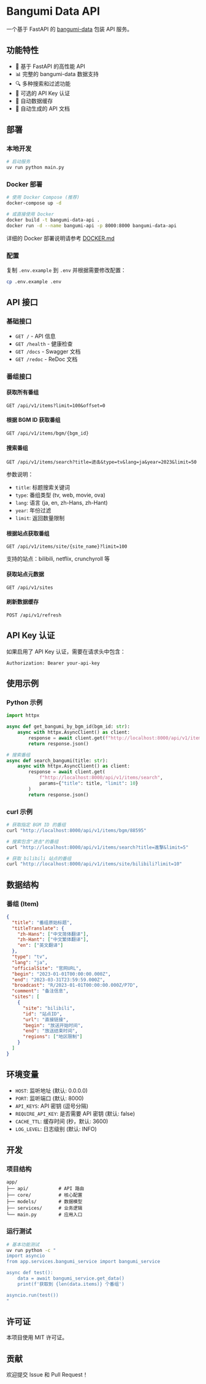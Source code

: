 # Bangumi Data API

一个基于 FastAPI 的 [bangumi-data](https://github.com/bangumi-data/bangumi-data) 包装 API 服务。

## 功能特性

- 🚀 基于 FastAPI 的高性能 API
- 📊 完整的 bangumi-data 数据支持
- 🔍 多种搜索和过滤功能
- 🔐 可选的 API Key 认证
- 💾 自动数据缓存
- 📖 自动生成的 API 文档

## 部署

### 本地开发

```bash
# 启动服务
uv run python main.py
```

### Docker 部署

```bash
# 使用 Docker Compose (推荐)
docker-compose up -d

# 或直接使用 Docker
docker build -t bangumi-data-api .
docker run -d --name bangumi-api -p 8000:8000 bangumi-data-api
```

详细的 Docker 部署说明请参考 [DOCKER.md](./DOCKER.md)

### 配置

复制 `.env.example` 到 `.env` 并根据需要修改配置：

```bash
cp .env.example .env
```

## API 接口

### 基础接口

- `GET /` - API 信息
- `GET /health` - 健康检查
- `GET /docs` - Swagger 文档
- `GET /redoc` - ReDoc 文档

### 番组接口

#### 获取所有番组
```http
GET /api/v1/items?limit=100&offset=0
```

#### 根据 BGM ID 获取番组
```http
GET /api/v1/items/bgm/{bgm_id}
```

#### 搜索番组
```http
GET /api/v1/items/search?title=进击&type=tv&lang=ja&year=2023&limit=50
```

参数说明：
- `title`: 标题搜索关键词
- `type`: 番组类型 (tv, web, movie, ova)
- `lang`: 语言 (ja, en, zh-Hans, zh-Hant)
- `year`: 年份过滤
- `limit`: 返回数量限制

#### 根据站点获取番组
```http
GET /api/v1/items/site/{site_name}?limit=100
```

支持的站点：bilibili, netflix, crunchyroll 等

#### 获取站点元数据
```http
GET /api/v1/sites
```

#### 刷新数据缓存
```http
POST /api/v1/refresh
```

## API Key 认证

如果启用了 API Key 认证，需要在请求头中包含：

```http
Authorization: Bearer your-api-key
```

## 使用示例

### Python 示例

```python
import httpx

async def get_bangumi_by_bgm_id(bgm_id: str):
    async with httpx.AsyncClient() as client:
        response = await client.get(f"http://localhost:8000/api/v1/items/bgm/{bgm_id}")
        return response.json()

# 搜索番组
async def search_bangumi(title: str):
    async with httpx.AsyncClient() as client:
        response = await client.get(
            f"http://localhost:8000/api/v1/items/search",
            params={"title": title, "limit": 10}
        )
        return response.json()
```

### curl 示例

```bash
# 获取指定 BGM ID 的番组
curl "http://localhost:8000/api/v1/items/bgm/88595"

# 搜索包含"进击"的番组
curl "http://localhost:8000/api/v1/items/search?title=進撃&limit=5"

# 获取 bilibili 站点的番组
curl "http://localhost:8000/api/v1/items/site/bilibili?limit=10"
```

## 数据结构

### 番组 (Item)

```json
{
  "title": "番组原始标题",
  "titleTranslate": {
    "zh-Hans": ["中文简体翻译"],
    "zh-Hant": ["中文繁体翻译"],
    "en": ["英文翻译"]
  },
  "type": "tv",
  "lang": "ja",
  "officialSite": "官网URL",
  "begin": "2023-01-01T00:00:00.000Z",
  "end": "2023-03-31T23:59:59.000Z",
  "broadcast": "R/2023-01-01T00:00:00.000Z/P7D",
  "comment": "备注信息",
  "sites": [
    {
      "site": "bilibili",
      "id": "站点ID",
      "url": "直接链接",
      "begin": "放送开始时间",
      "end": "放送结束时间",
      "regions": ["地区限制"]
    }
  ]
}
```

## 环境变量

- `HOST`: 监听地址 (默认: 0.0.0.0)
- `PORT`: 监听端口 (默认: 8000)
- `API_KEYS`: API 密钥 (逗号分隔)
- `REQUIRE_API_KEY`: 是否需要 API 密钥 (默认: false)
- `CACHE_TTL`: 缓存时间 (秒，默认: 3600)
- `LOG_LEVEL`: 日志级别 (默认: INFO)

## 开发

### 项目结构

```
app/
├── api/           # API 路由
├── core/          # 核心配置
├── models/        # 数据模型
├── services/      # 业务逻辑
└── main.py        # 应用入口
```

### 运行测试

```bash
# 基本功能测试
uv run python -c "
import asyncio
from app.services.bangumi_service import bangumi_service

async def test():
    data = await bangumi_service.get_data()
    print(f'获取到 {len(data.items)} 个番组')

asyncio.run(test())
"
```

## 许可证

本项目使用 MIT 许可证。

## 贡献

欢迎提交 Issue 和 Pull Request！